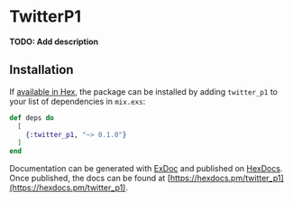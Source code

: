 # TwitterP1

**TODO: Add description**

## Installation

If [available in Hex](https://hex.pm/docs/publish), the package can be installed
by adding `twitter_p1` to your list of dependencies in `mix.exs`:

```elixir
def deps do
  [
    {:twitter_p1, "~> 0.1.0"}
  ]
end
```

Documentation can be generated with [ExDoc](https://github.com/elixir-lang/ex_doc)
and published on [HexDocs](https://hexdocs.pm). Once published, the docs can
be found at [https://hexdocs.pm/twitter_p1](https://hexdocs.pm/twitter_p1).

